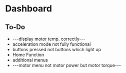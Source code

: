Dashboard
=========
To-Do
-----------
- ---display motor temp. correctly---
- acceleration mode not fully functional
- buttons pressed not buttons which light up
- Home Function
- additional menus
- ---motor menu not motor power but motor torque---


